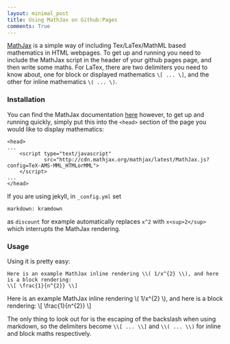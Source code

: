 ```yaml
---
layout: minimal_post
title: Using MathJax on Github:Pages
comments: True
---
```


[MathJax](http://www.mathjax.org) is a simple way of including Tex/LaTex/MathML based mathematics in HTML webpages.
To get up and running you need to include the MathJax script in the header of your github pages page, and then write some maths.
For LaTex, there are two delimiters you need to know about, one for block or displayed mathematics `\[ ... \]`, and the other for inline mathematics `\( ... \)`.

### Installation
You can find the MathJax documentation [here](http://www.mathjax.org/resources/docsindex/) however, to get up and running quickly, simply put this into the `<head>` section of the page you would like to display mathematics:

    <head>
    ...
        <script type="text/javascript"
                src="http://cdn.mathjax.org/mathjax/latest/MathJax.js?config=TeX-AMS-MML_HTMLorMML">
        </script>
    ...
    </head>

If you are using jekyll, in `_config.yml` set
    
    markdown: kramdown

as `discount` for example automatically replaces `x^2` with `x<sup>2</sup>` which interrupts the MathJax rendering.

### Usage

Using it is pretty easy:

    Here is an example MathJax inline rendering \\( 1/x^{2} \\), and here is a block rendering: 
    \\[ \frac{1}{n^{2}} \\]

Here is an example MathJax inline rendering \\( 1/x^{2} \\), and here is a block rendering:
\\[ \frac{1}{n^{2}} \\]

The only thing to look out for is the escaping of the backslash when using markdown, so the delimiters become `\\[ ... \\]` and `\\( ... \\)` for inline and block maths respectively.
